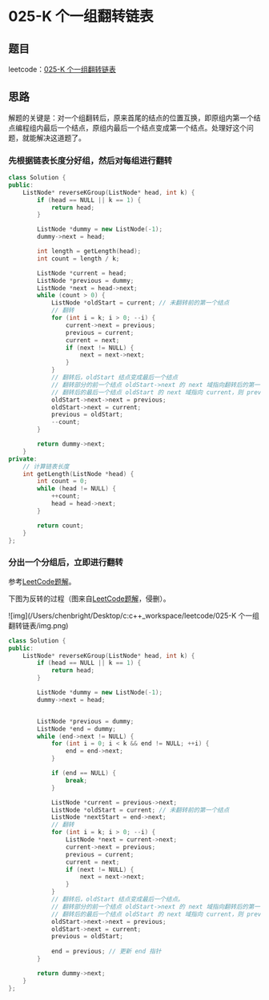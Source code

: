 # 025-K 个一组翻转链表

## 题目

leetcode：[025-K 个一组翻转链表](https://leetcode-cn.com/problems/reverse-nodes-in-k-group/)

## 思路

解题的关键是：对一个组翻转后，原来首尾的结点的位置互换，即原组内第一个结点编程组内最后一个结点，原组内最后一个结点变成第一个结点。处理好这个问题，就能解决这道题了。

### 先根据链表长度分好组，然后对每组进行翻转

```c++
class Solution {
public:
    ListNode* reverseKGroup(ListNode* head, int k) {
        if (head == NULL || k == 1) {
            return head;
        }

        ListNode *dummy = new ListNode(-1);
        dummy->next = head;

        int length = getLength(head);
        int count = length / k;

        ListNode *current = head;
        ListNode *previous = dummy;
        ListNode *next = head->next;
        while (count > 0) {
            ListNode *oldStart = current; // 未翻转前的第一个结点
            // 翻转
            for (int i = k; i > 0; --i) {
                current->next = previous;
                previous = current;
                current = next;
                if (next != NULL) {
                    next = next->next;
                }
            }
            // 翻转后，oldStart 结点变成最后一个结点
            // 翻转部分的前一个结点 oldStart->next 的 next 域指向翻转后的第一个结点（现 previous）
            // 翻转后的最后一个结点 oldStart 的 next 域指向 current，则 previous 指向 oldStart
            oldStart->next->next = previous;
            oldStart->next = current;
            previous = oldStart;
            --count;
        }

        return dummy->next;
    }
private:
    // 计算链表长度
    int getLength(ListNode *head) {
        int count = 0;
        while (head != NULL) {
            ++count;
            head = head->next;
        }

        return count;
    }
};
```

### 分出一个分组后，立即进行翻转

参考[LeetCode题解](https://leetcode-cn.com/problems/reverse-nodes-in-k-group/solution/kge-yi-zu-fan-zhuan-lian-biao-by-powcai/)。

下图为反转的过程（图来自[LeetCode题解](https://leetcode-cn.com/problems/reverse-nodes-in-k-group/solution/kge-yi-zu-fan-zhuan-lian-biao-by-powcai/)，侵删）。

![img](/Users/chenbright/Desktop/c:c++_workspace/leetcode/025-K 个一组翻转链表/img.png)

```c++
class Solution {
public:
    ListNode* reverseKGroup(ListNode* head, int k) {
        if (head == NULL || k == 1) {
            return head;
        }

        ListNode *dummy = new ListNode(-1);
        dummy->next = head;


        ListNode *previous = dummy;
        ListNode *end = dummy;
        while (end->next != NULL) {
            for (int i = 0; i < k && end != NULL; ++i) {
                end = end->next;
            }

            if (end == NULL) {
                break;
            }

            ListNode *current = previous->next;
            ListNode *oldStart = current; // 未翻转前的第一个结点
            ListNode *nextStart = end->next;
            // 翻转
            for (int i = k; i > 0; --i) {
                ListNode *next = current->next;
                current->next = previous;
                previous = current;
                current = next;
                if (next != NULL) {
                    next = next->next;
                }
            }
            // 翻转后，oldStart 结点变成最后一个结点。
            // 翻转部分的前一个结点 oldStart->next 的 next 域指向翻转后的第一个结点（现 previous）。
            // 翻转后的最后一个结点 oldStart 的 next 域指向 current，则 previous 指向 oldStart。
            oldStart->next->next = previous;
            oldStart->next = current;
            previous = oldStart;
            
            end = previous; // 更新 end 指针
        }

        return dummy->next;
    }
};
```

